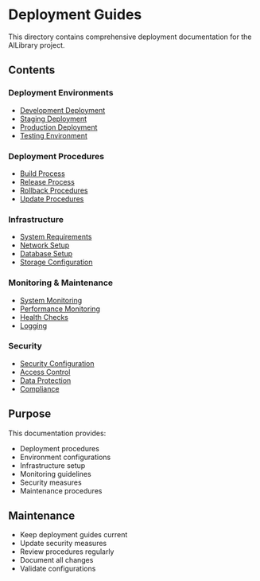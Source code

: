 # Deployment Guides

This directory contains comprehensive deployment documentation for the AlLibrary project.

## Contents

### Deployment Environments

- [Development Deployment](environments/development.md)
- [Staging Deployment](environments/staging.md)
- [Production Deployment](environments/production.md)
- [Testing Environment](environments/testing.md)

### Deployment Procedures

- [Build Process](procedures/build-process.md)
- [Release Process](procedures/release-process.md)
- [Rollback Procedures](procedures/rollback.md)
- [Update Procedures](procedures/updates.md)

### Infrastructure

- [System Requirements](infrastructure/requirements.md)
- [Network Setup](infrastructure/network.md)
- [Database Setup](infrastructure/database.md)
- [Storage Configuration](infrastructure/storage.md)

### Monitoring & Maintenance

- [System Monitoring](monitoring/system-monitoring.md)
- [Performance Monitoring](monitoring/performance.md)
- [Health Checks](monitoring/health-checks.md)
- [Logging](monitoring/logging.md)

### Security

- [Security Configuration](security/configuration.md)
- [Access Control](security/access-control.md)
- [Data Protection](security/data-protection.md)
- [Compliance](security/compliance.md)

## Purpose

This documentation provides:

- Deployment procedures
- Environment configurations
- Infrastructure setup
- Monitoring guidelines
- Security measures
- Maintenance procedures

## Maintenance

- Keep deployment guides current
- Update security measures
- Review procedures regularly
- Document all changes
- Validate configurations
